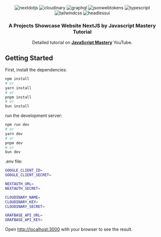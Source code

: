 <div align="center">
  <div>
    <img src="https://img.shields.io/badge/-Next_JS-black?style=for-the-badge&logoColor=white&logo=nextdotjs&color=000000" alt="nextdotjs" />
    <img src="https://img.shields.io/badge/-Cloudinary-black?style=for-the-badge&logoColor=white&logo=cloudinary&color=3448C5" alt="cloudinary" />
    <img src="https://img.shields.io/badge/-Graphql-black?style=for-the-badge&logoColor=white&logo=graphql&color=E10098" alt="graphql" />
    <img src="https://img.shields.io/badge/-JSON_Web_Tokens-black?style=for-the-badge&logoColor=white&logo=jsonwebtokens&color=000000" alt="jsonwebtokens" />
    <img src="https://img.shields.io/badge/-Typescript-black?style=for-the-badge&logoColor=white&logo=typescript&color=3178C6" alt="typescript" />
    <img src="https://img.shields.io/badge/-Tailwind_CSS-black?style=for-the-badge&logoColor=white&logo=tailwindcss&color=06B6D4" alt="tailwindcss" />
     <img src="https://img.shields.io/badge/-Headlessui-black?style=for-the-badge&logoColor=white&logo=headlessui&color=66E3FF" alt="headlessui" />
  </div>

  <h3 align="center">A Projects Showcase Website NextJS by Javascript Mastery Tutorial</h3>

   <div align="center">
     Detailed tutorial on <a href="https://www.youtube.com/@javascriptmastery/videos" target="_blank"><b>JavaScript Mastery</b></a> YouTube.
    </div>

</div>

## Getting Started

First, install the dependencies:

```bash
npm install
# or
yarn install
# or
pnpm install
# or
bun install
```

run the development server:

```bash
npm run dev
# or
yarn dev
# or
pnpm dev
# or
bun dev
```

.env file:

```bash
GOOGLE_CLIENT_ID=
GOOGLE_CLIENT_SECRET=

NEXTAUTH_URL=
NEXTAUTH_SECRET=

CLOUDINARY_NAME=
CLOUDINARY_KEY=
CLOUDINARY_SECRET=

GRAFBASE_API_URL=
GRAFBASE_API_KEY=
```

Open [http://localhost:3000](http://localhost:3000) with your browser to see the result.
